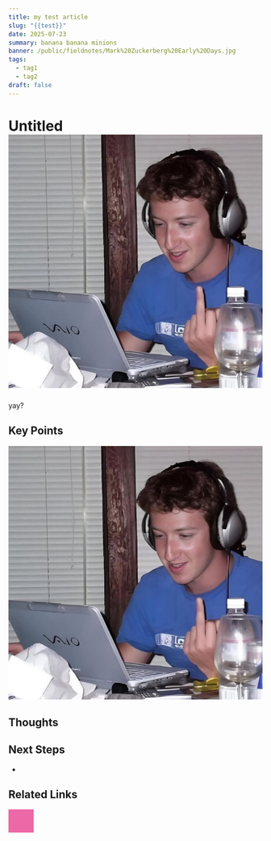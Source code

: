 ```yaml
---
title: my test article
slug: "{{test}}"
date: 2025-07-23
summary: banana banana minions
banner: /public/fieldnotes/Mark%20Zuckerberg%20Early%20Days.jpg
tags:
  - tag1
  - tag2
draft: false
---
```


# Untitled![](../Users/shayaanazeem/Documents/Shayaan%20Portfolio/public/fieldnotes/Mark%20Zuckerberg%20Early%20Days.jpg)

yay?
## Key Points

![](../Users/shayaanazeem/Documents/Shayaan%20Portfolio/public/fieldnotes/Mark%20Zuckerberg%20Early%20Days.jpg)
## Thoughts

## Next Steps

- 

## Related Links

![](../Users/shayaanazeem/Documents/Shayaan%20Portfolio/public/Screenshot%202025-07-22%20at%2010.51.09%20AM.png)
